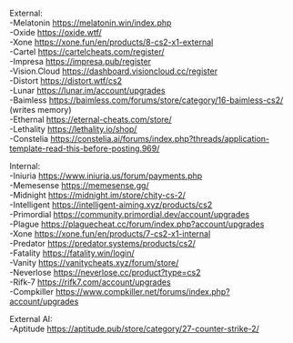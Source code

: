 External:                                                                                                                                                                                                                               
-Melatonin	        https://melatonin.win/index.php                                                                                                                              
-Oxide		        https://oxide.wtf/                                                                                                                              
-Xone		        https://xone.fun/en/products/8-cs2-x1-external                                                                                                                              
-Cartel		        https://cartelcheats.com/register/                                                                                                                              
-Impresa	        https://impresa.pub/register                                                                                                                              
-Vision.Cloud	        https://dashboard.visioncloud.cc/register    
-Distort        https://distort.wtf/cs2                                                                                                                                                                                     
-Lunar		        https://lunar.im/account/upgrades                                                                                                                              
-Baimless	        https://baimless.com/forums/store/category/16-baimless-cs2/      (writes memory)                                                                                                                        
-Ethernal	        https://eternal-cheats.com/store/                                                                                                                              
-Lethality	        https://lethality.io/shop/                                                                                                                              
-Constelia	        https://constelia.ai/forums/index.php?threads/application-template-read-this-before-posting.969/                                                                                                                              
                                                                                                                                                                                                                                                            
Internal:                                                                                                                              
-Iniuria	        https://www.iniuria.us/forum/payments.php                                                                                                                              
-Memesense        https://memesense.gg/                                                                                                                                                                                     
-Midnight	        https://midnight.im/store/chity-cs-2/                                                                                                                              
-Intelligent	    https://intelligent-aiming.xyz/products/cs2                                                                                                                              
-Primordial	      https://community.primordial.dev/account/upgrades                                                                                                                              
-Plague		        https://plaguecheat.cc/forum/index.php?account/upgrades                                                                                                                              
-Xone		          https://xone.fun/en/products/7-cs2-x1-internal                                                                                                                              
-Predator	        https://predator.systems/products/cs2/                                                                                                                              
-Fatality	        https://fatality.win/login/                                                                                                                              
-Vanity		        https://vanitycheats.xyz/forum/store/                                                                                                                              
-Neverlose	      https://neverlose.cc/product?type=cs2                                                                                                                              
-Rifk-7		        https://rifk7.com/account/upgrades                                                                                                                              
-Compkiller	      https://www.compkiller.net/forums/index.php?account/upgrades                                                                                                                              
                                                                                                                                                                                                                                                            
External AI:                                                                                                                              
-Aptitude	        https://aptitude.pub/store/category/27-counter-strike-2/                                                                                                                              
